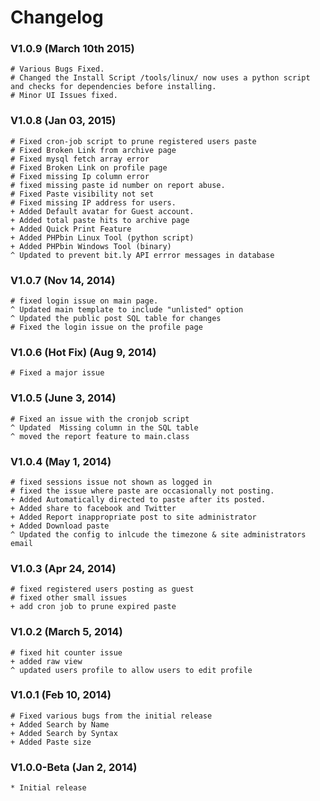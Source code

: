 # Changelog

### V1.0.9 (March 10th 2015)

    # Various Bugs Fixed.
    # Changed the Install Script /tools/linux/ now uses a python script and checks for dependencies before installing.
    # Minor UI Issues fixed.

### V1.0.8  (Jan 03, 2015)

    # Fixed cron-job script to prune registered users paste
    # Fixed Broken Link from archive page 
    # Fixed mysql fetch array error 
    # Fixed Broken Link on profile page
    # Fixed missing Ip column error
    # fixed missing paste id number on report abuse. 
    # Fixed Paste visibility not set
    # Fixed missing IP address for users.
    + Added Default avatar for Guest account.
    + Added total paste hits to archive page
    + Added Quick Print Feature 
    + Added PHPbin Linux Tool (python script)
    + Added PHPbin Windows Tool (binary) 
    ^ Updated to prevent bit.ly API errror messages in database
    

### V1.0.7 (Nov 14, 2014)

    # fixed login issue on main page.
    ^ Updated main template to include "unlisted" option
    ^ Updated the public post SQL table for changes
    # Fixed the login issue on the profile page
    


### V1.0.6 (Hot Fix) (Aug 9, 2014)

    # Fixed a major issue


### V1.0.5 (June 3, 2014)

    # Fixed an issue with the cronjob script
    ^ Updated  Missing column in the SQL table 
    ^ moved the report feature to main.class      
   
   
###  V1.0.4  (May 1, 2014)

    # fixed sessions issue not shown as logged in 
    # fixed the issue where paste are occasionally not posting.
    + Added Automatically directed to paste after its posted.
    + Added share to facebook and Twitter
    + Added Report inappropriate post to site administrator
    + Added Download paste 
    ^ Updated the config to inlcude the timezone & site administrators email  
   
### V1.0.3  (Apr 24, 2014)

    # fixed registered users posting as guest 
    # fixed other small issues
    + add cron job to prune expired paste

### V1.0.2 (March 5, 2014)

    # fixed hit counter issue 
    + added raw view 
    ^ updated users profile to allow users to edit profile
   
   
### V1.0.1 (Feb 10, 2014)

    # Fixed various bugs from the initial release
    + Added Search by Name 
    + Added Search by Syntax 
    + Added Paste size 

### V1.0.0-Beta (Jan 2, 2014)

    * Initial release
   
    
   
                                        

